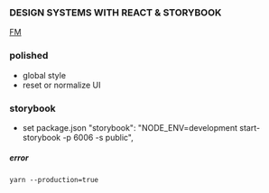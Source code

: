 ### DESIGN SYSTEMS WITH REACT & STORYBOOK

[FM](https://fem-design-systems.netlify.app/creating-a-theme)

### polished

- global style
- reset or normalize UI

### storybook

- set package.json "storybook": "NODE_ENV=development start-storybook -p 6006 -s public",

##### error

`yarn --production=true`
